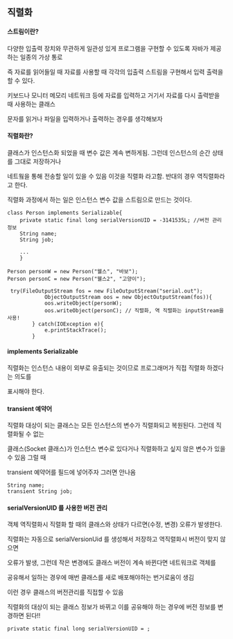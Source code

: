 ## 직렬화

#### 스트림이란?
다양한 입출력 장치와 무관하게 일관성 있게 프로그램을 구현할 수 있도록 자바가 제공하는 일종의 가상 통로 

즉 자료를 읽어들일 때 자료를 사용할 때 각각의 입출력 스트림을 구현해서 입력 출력을 할 수 있다.

키보드나 모니터 메모리 네트워크 등에 자료를 입력하고 거기서 자료를 다시 출력받을 때 사용하는 클래스

문자를 읽거나 파일을 입력하거나 출력하는 경우를 생각해보자 

#### 직렬화란?
클래스가 인스턴스화 되었을 때 변수 값은 계속 변하게됨. 그런데 인스턴스의 순간 상태를 그대로 저장하거나

네트웤을 통해 전송할 일이 있을 수 있음 이것을 직렬화 라고함. 반대의 경우 역직렬화라고 한다.

직렬화 과정에서 하는 일은 인스턴스 변수 값을 스트림으로 만드는 것이다.

```
class Person implements Serializable{ 
    private static final long serialVersionUID = -3141535L; //버전 관리 정보
    String name;
    String job;
    
    ...
    }
    
Person personW = new Person("웰스", "바보");
Person personC = new Person("웰스2", "고양이"); 

 try(FileOutputStream fos = new FileOutputStream("serial.out");
            ObjectOutputStream oos = new ObjectOutputStream(fos)){
            oos.writeObject(personW);
            oos.writeObject(personC); // 직렬화, 역 직렬화는 inputStream을 사용!
        } catch(IOException e){
            e.printStackTrace();
        }

```

#### implements Serializable
직렬화는 인스턴스 내용이 외부로 유출되는 것이므로 프로그래머가 직접 직렬화 하겠다는 의도를

표시해야 한다.

#### transient 예약어
직렬화 대상이 되는 클래스는 모든 인스턴스의 변수가 직렬화되고 복원된다. 그런데 직렬화될 수 없는

클래스(Socket 클래스)가 인스턴스 변수로 있다거나 직렬화하고 싶지 않은 변수가 있을 수 있음 그럴 때 

transient 예약어를 필드에 넣어주자 그러면 안나옴

```
String name;
transient String job;
```

#### serialVersionUID 를 사용한 버전 관리
객체 역직렬화시 직렬화 할 때의 클래스와 상태가 다르면(수정, 변경) 오류가 발생한다.

직렬화는 자동으로 serialVersionUid 를 생성해서 저장하고 역직렬화시 버전이 맞지 않으면

오류가 발생, 그런데 작은 변경에도 클래스 버전이 계속 바뀐다면 네트워크로 객체를

공유해서 일하는 경우에 매번 클래스를 새로 배포해야하는 번거로움이 생김 

이런 경우 클래스의 버전관리를 직접할 수 있음 

직렬화의 대상이 되는 클래스 정보가 바뀌고 이를 공유해야 하는 경우에 버전 정보를 변경하면 된다!!
 
```
private static final long serialVersionUID = ;
```







